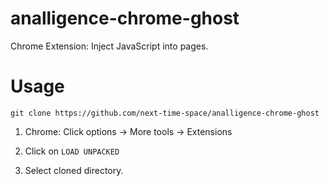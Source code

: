 # analligence-chrome-ghost
Chrome Extension: Inject JavaScript into pages.

# Usage
`git clone https://github.com/next-time-space/analligence-chrome-ghost`

1. Chrome: Click options -> More tools -> Extensions

2. Click on `LOAD UNPACKED`

3. Select cloned directory.
